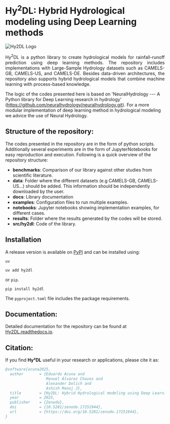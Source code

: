 # Hy<sup>2</sup>DL: Hybrid Hydrological modeling using Deep Learning methods
![Hy2DL Logo](https://raw.githubusercontent.com/eduardoAcunaEspinoza/Hy2DL/main/docs/source/_static/Hy2DL.png)

<p align="justify">
Hy<sup>2</sup>DL is a python library to create hydrological models for rainfall-runoff prediction using deep learning methods. The repository includes implementations with Large-Sample Hydrology datasets such as CAMELS-GB, CAMELS-US, and CAMELS-DE. Besides data-driven architectures, the repository also supports hybrid hydrological models that combine machine learning with process-based knowledge.

The logic of the codes presented here is based on 'NeuralHydrology --- A Python library for Deep Learning research in hydrology' (https://github.com/neuralhydrology/neuralhydrology.git). For a more modular implementation of deep learning method in hydrological modeling we advice the use of Neural Hydrology.

## Structure of the repository:
The codes presented in the repository are in the form of python scripts. Additionally several experiments are in the form of JupyterNotebooks for easy reproduction and execution. Following is a quick overview of the repository structure:
- **benchmarks**: Comparison of our library against other studies from scientific literature.
- **data**: Folder where the different datasets (e.g CAMELS-GB, CAMELS-US...) should be added. This information should be independently downloaded by the user.
- **docs**: Library documentation
- **examples**: Configuration files to run multiple examples.
- **notebooks**: Jupyter notebooks showing implementation examples, for different cases.
- **results**: Folder where the results generated by the codes will be stored.
- **src/hy2dl**: Code of the library.

## Installation
A release version is available on [PyPI](https://pypi.org/project/hy2dl/) and can be installed using:

`uv`
```
uv add hy2dl
```

or `pip`.
```
pip install hy2dl
```

The `pyproject.toml` file includes the package requirements.

## Documentation:
Detailed documentation for the repository can be found at [Hy2DL.readthedocs.io](https://hy2dl.readthedocs.io/en/latest/index.html). 

## Citation:
If you find **Hy²DL** useful in your research or applications, please cite it as:

```bibtex
@software{acuna2025,
  author       = {Eduardo Acuna and
                  Manuel Álvarez Chaves and
                  Alexander Dolich and
                  Ashish Manoj J},
  title        = {Hy2DL: Hybrid Hydrological modeling using Deep Learning methods},
  year         = 2025,
  publisher    = {Zenodo},
  doi          = {10.5281/zenodo.17251944},
  url          = {https://doi.org/10.5281/zenodo.17251944},
}
```
